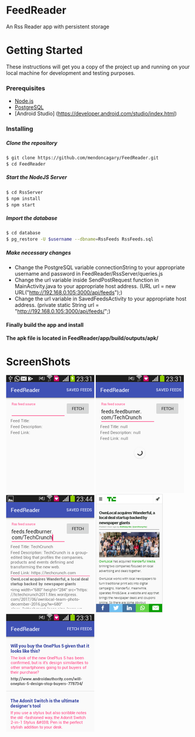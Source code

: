 # FeedReader

An Rss Reader app with persistent storage

# Getting Started

These instructions will get you a copy of the project up and running on your local machine for development and testing purposes.

### Prerequisites
* [Node.js](http://nodejs.org)
* [PostgreSQL](https://www.postgresql.org/)
* [Android Studio] (https://developer.android.com/studio/index.html)

### Installing

##### Clone the repository
```bash
$ git clone https://github.com/mendoncagary/FeedReader.git
$ cd FeedReader
```

##### Start the NodeJS Server
```bash
$ cd RssServer
$ npm install
$ npm start
```

##### Import the database
```bash
$ cd database
$ pg_restore -U $username --dbname=RssFeeds RssFeeds.sql
```

##### Make necessary changes
* Change the PostgreSQL variable connectionString to your appropriate username and password in FeedReader/RssServer/queries.js
* Change the url variable inside SendPostRequest function in MainActivity.java to your appropriate host address.
(URL url = new URL("http://192.168.0.105:3000/api/feeds");)
* Change the url variable in SavedFeedsActivity to your appropriate host address.
(private static String url = "http://192.168.0.105:3000/api/feeds/";)

#### Finally build the app and install 

#### The apk file is located in FeedReader/app/build/outputs/apk/

# ScreenShots
![Home Screen Image](/images/fetchFeeds1.png "Home Screen")
![Home Screen Image](/images/fetchFeeds2.png "Home Screen")
![Home Screen Image](/images/fetchFeeds3.png "Home Screen")
![Browser Image](/images/browser.png "Browser")
![Saved Feeds Image](/images/savedFeeds.png "Saved Feeds page")
